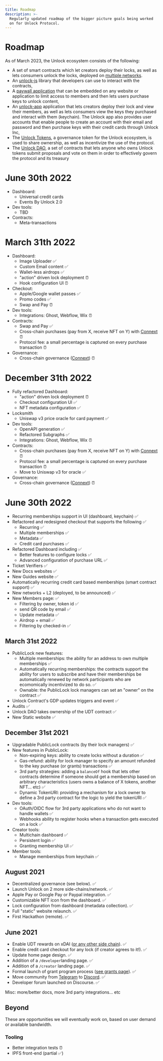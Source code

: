 ```yaml
---
title: Roadmap
description: >-
  Regularly updated roadmap of the bigger picture goals being worked
  on for Unlock Protocol.
---
```


# Roadmap

As of March 2023, the Unlock ecosystem consists of the following:

- A set of smart contracts which let creators deploy their locks, as well as lets consumers unlock the locks, deployed on [multiple networks](../core-protocol/unlock/networks.md).
- An [unlock-js](https://www.npmjs.com/package/@unlock-protocol/unlock-js) library that developers can use to interact with the contracts,
- A [paywall application](https://paywall.unlock-protocol.com) that can be embedded on any website or application to limit access to members and then lets users purchase keys to unlock content,
- An [unlock-app](https://app.unlock-protocol.com/locks) application that lets creators deploy their lock and view their members, as well as lets consumers view the keys they purchased and interact with them (keychain). The Unlock app also provides user accounts that enable people to create an account with their email and password and then purchase keys with their credit cards through Unlock Inc,
- The [Unlock Tokens](/governance/the-unlock-token/), a governance token for the Unlock ecosystem, is used to share ownership, as well as incentivize the use of the protocol.
- The [Unlock DAO](https://unlock-protocol.com/blog/unlock-dao), a set of contracts that lets anyone who owns Unlock tokens submit proposals and vote on them in order to effectively govern the protocol and its treasury

# June 30th 2022

- Dashboard:
  - Universal credit cards
  - Events By Unlock 2.0
- Dev tools:
  - TBD
- Contracts:
  - Meta-transactions

# March 31th 2022

- Dashboard:
  - Image Uploader ✅
  - Custom Email content ✅
  - Wallet-less airdrops ✅
  - "action" driven lock deployment ⏰
  - Hook configuration UI ⏰
- Checkout:
  - Apple/Google wallet passes ✅
  - Promo codes ✅
  - Swap and Pay ⏰
- Dev tools:
  - Integrations: Ghost, Webflow, Wix ⏰
- Contracts:
  - Swap and Pay ✅
  - Cross-chain purchases (pay from X, receive NFT on Y) with [Connext](https://www.connext.network/) ⏰
  - Protocol fee: a small percentage is captured on every purchase transaction ⏰
- Governance:
  - Cross-chain governance ([Connext](https://www.connext.network/)) ⏰

# December 31th 2022

- Fully refactored Dashboard:
  - "action" driven lock deployment ⏰
  - Checkout configuration UI ✅
  - NFT metadata configuration ✅
- Locksmith
  - Uniswap v3 price oracle for card payment ✅
- Dev tools:
  - OpenAPI generation ✅
  - Refactored Subgraphs ✅
  - Integrations: Ghost, Webflow, Wix ⏰
- Contracts:
  - Cross-chain purchases (pay from X, receive NFT on Y) with [Connext](https://www.connext.network/) ⏰
  - Protocol fee: a small percentage is captured on every purchase transaction ⏰
  - Move to Uniswap v3 for oracle ✅
- Governance:
  - Cross-chain governance ([Connext](https://www.connext.network/)) ⏰

# June 30th 2022

- Recurring memberships support in UI (dashboard, keychain) ✅
- Refactored and redesigned checkout that supports the following ✅
  - Recurring ✅
  - Multiple memberships ✅
  - Metadata ✅
  - Credit card purchases ✅
- Refactored Dashboard including ✅
  - Better features to configure locks ✅
  - Advanced configuration of purchase URL ✅
- Ticket Verifiers ✅
- New Docs websites ✅
- New Guides website ✅
- Automatically recurring credit card based memberships (smart contract support) ✅
- New networks + L2 (deployed, to be announced) ✅
- New Members page: ✅
  - Filtering by owner, token id ✅
  - send QR code by email ✅
  - Update metadata ✅
  - Airdrop + email ✅
  - Filtering by checked-in ✅

## March 31st 2022

- PublicLock new features:
  - Multiple memberships: the ability for an address to own multiple memberships ✅
  - Automatically recurring memberships: the contracts support the ability for users to subscribe and have their memberships be automatically renewed by network participants who are ecomomically incentivized to do so. ✅
  - Ownable: the PublicLock lock managers can set an "owner" on the contract ✅
- Unlock Contract's GDP updates triggers and event ✅
- Audits ✅
- Unlock DAO takes ownership of the UDT contract ✅
- New Static website ✅

## December 31st 2021

- Upgradable PublicLock contracts (by their lock managers) ✅
- New features in PublicLock:
  - Non-expiring keys: ability to create locks without a duration ✅
  - Gas-refund: ability for lock manager to specify an amount refunded to the key purchase (or grants) transactions ✅
  - 3rd party strategies: adding a `balanceOf` hook that lets other contracts determine if someone should get a membership based on arbitrary characteristics (users owns a balance of X tokens, another NFT... etc) ✅
  - Dynamic TokenURI: providing a mechanism for a lock owner to define a 3rd party contract for the logic to yield the tokenURI ✅
- Dev tools:
  - OAuth/OIDC flow for 3rd party applications who do not want to handle wallets ✅
  - Webhooks ability to register hooks when a transaction gets executed on a lock ✅
- Creator tools:
  - Multichain dashboard ✅
  - Persistent login ✅
  - Granting membership UI ✅
- Member tools:
  - Manage memberships from keychain ✅

## August 2021

- Decentralized governance (see below). ✅
- Launch Unlock on 2 more side-chains/network. ✅
- Apple Pay or Google Pay or Paypal integration. ✅
- Customizable NFT icon from the dashboard. ✅
- Lock configuration from dashboard (metadata collection). ✅
- Full "static" website relaunch. ✅
- First Hackathon (remote). ✅

## June 2021

- Enable UDT rewards on xDAI ([or any other side chain](the-unlock-token/side-chains-and-layer-2.md)). ✅
- Enable credit card checkout for any lock (if creator agrees to it!). ✅
- Update home page design. ✅
- Addition of a `/developer`landing page. ✅
- Addition of a `/creator` landing page. ✅
- Formal launch of grant program process ([see grants page](/governance/grants-bounties)). ✅
- Move community from [Telegram](https://t.me/unlockprotocol) to [Discord](https://discord.com/invite/Ah6ZEJyTDp). ✅
- Developer forum launched on Discourse. ✅

Misc: more/better docs, more 3rd party integrations... etc

## Beyond

These are opportunities we will eventually work on, based on user demand or available bandwidth.

### Tooling

- Better integration tests ⏰
- IPFS front-end (partial ✅)
